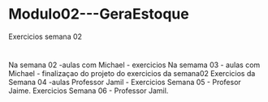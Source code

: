 # Modulo02---GeraEstoque
Exercicios semana 02
#
Na semana 02 -aulas com Michael - exercicios
Na semama 03 - aulas com Michael - finalizaçao do projeto do exercicios da semana02
Exercicios da Semana 04 -aulas Professor Jamil - 
Exercicios Semana  05 - Profesor Jaime.
Exercicios Semana 06 - Professor Jamil.
